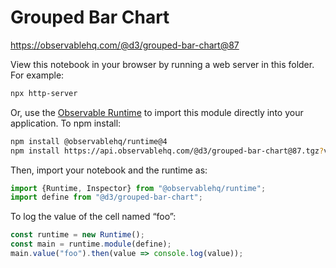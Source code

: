 # Grouped Bar Chart

https://observablehq.com/@d3/grouped-bar-chart@87

View this notebook in your browser by running a web server in this folder. For
example:

~~~sh
npx http-server
~~~

Or, use the [Observable Runtime](https://github.com/observablehq/runtime) to
import this module directly into your application. To npm install:

~~~sh
npm install @observablehq/runtime@4
npm install https://api.observablehq.com/@d3/grouped-bar-chart@87.tgz?v=3
~~~

Then, import your notebook and the runtime as:

~~~js
import {Runtime, Inspector} from "@observablehq/runtime";
import define from "@d3/grouped-bar-chart";
~~~

To log the value of the cell named “foo”:

~~~js
const runtime = new Runtime();
const main = runtime.module(define);
main.value("foo").then(value => console.log(value));
~~~
